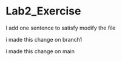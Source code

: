 # Lab2\_Exercise





I add one sentence to satisfy modify the file







i made this change on branch1







i made this change on main 

